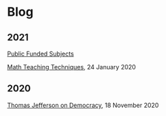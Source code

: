 # Blog

## 2021

[Public Funded Subjects](https://humble-truthdevotee.github.io/public-funded-subjects-2021-01-24)

[Math Teaching Techniques](https://humble-truthdevotee.github.io/math-teaching-techniques-2021-01-24), 24 January 2020

## 2020

[Thomas Jefferson on Democracy](https://humble-truthdevotee.github.io/jeff-on-democracy-2020-11-18), 18 November 2020

